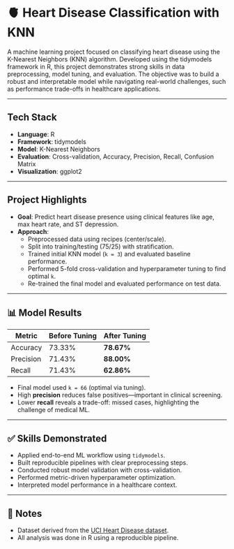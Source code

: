 # 🫀 Heart Disease Classification with KNN

A machine learning project focused on classifying heart disease using the K-Nearest Neighbors (KNN) algorithm. Developed using the tidymodels framework in R, this project demonstrates strong skills in data preprocessing, model tuning, and evaluation. The objective was to build a robust and interpretable model while navigating real-world challenges, such as performance trade-offs in healthcare applications.

---

## Tech Stack

- **Language**: R  
- **Framework**: tidymodels  
- **Model**: K-Nearest Neighbors
- **Evaluation**: Cross-validation, Accuracy, Precision, Recall, Confusion Matrix  
- **Visualization**: ggplot2  

---

## Project Highlights

- **Goal**: Predict heart disease presence using clinical features like age, max heart rate, and ST depression.
- **Approach**:
  - Preprocessed data using recipes (center/scale).
  - Split into training/testing (75/25) with stratification.
  - Trained initial KNN model (`k = 3`) and evaluated baseline performance.
  - Performed 5-fold cross-validation and hyperparameter tuning to find optimal `k`.
  - Re-trained the final model and evaluated performance on test data.

---

## 📊 Model Results

| Metric     | Before Tuning | After Tuning |
|------------|----------------|---------------|
| Accuracy   | 73.33%         | **78.67%**    |
| Precision  | 71.43%         | **88.00%**    |
| Recall     | 71.43%         | **62.86%**    |

- Final model used `k = 66` (optimal via tuning).
- High **precision** reduces false positives—important in clinical screening.
- Lower **recall** reveals a trade-off: missed cases, highlighting the challenge of medical ML.

---

## ✅ Skills Demonstrated

- Applied end-to-end ML workflow using `tidymodels`.
- Built reproducible pipelines with clear preprocessing steps.
- Conducted robust model validation with cross-validation.
- Performed metric-driven hyperparameter optimization.
- Interpreted model performance in a healthcare context.

---

## 📌 Notes

- Dataset derived from the [UCI Heart Disease dataset](https://archive.ics.uci.edu/ml/datasets/Heart+Disease).
- All analysis was done in R using a reproducible pipeline.




